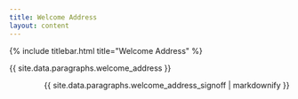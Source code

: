 ```yaml
---
title: Welcome Address
layout: content
---
```


{% include titlebar.html title="Welcome Address" %}

{{ site.data.paragraphs.welcome_address }}

<div id="signoff">
{{ site.data.paragraphs.welcome_address_signoff | markdownify }}
</div>

<style>
    #signoff {
        text-align: right;
        align-self: flex-end;
    }
</style>